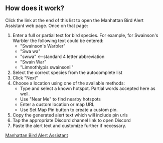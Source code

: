 ## How does it work?

Click the link at the end of this list to open the Manhattan Bird Alert Assistant web page. 
Once on that page:
1. Enter a full or partial text for bird species. 
   For example, for Swainson's Warbler the following text could be entered:
   - "Swainson's Warbler"
   - "Swa wa" 
   - "swwa" <--standard 4 letter abbreviation
   - "Swain War"
   - "Limnothlypis swainsonii"
2. Select the correct species from the autocomplete list
3. Click "Next"
3. Choose a location using one of the available methods:
   - Type and select a known hotspot. Partial words accepted here as well.
   - Use "Near Me" to find nearby hotspots
   - Enter a custom location or map URL
   - Use Set Map Pin button to create a custom pin.
4. Copy the generated alert text which will include pin urls
5. Tap the appropriate Discord channel link to open Discord
6. Paste the alert text and customize further if necessary.

[Manhattan Bird Alert Assistant](https://scottdunnflux.github.io/rba4newbs/)

